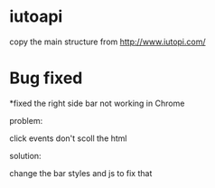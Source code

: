 # iutoapi
copy the main structure from http://www.iutopi.com/

# Bug fixed
*fixed the right side bar not working in Chrome

problem:

click events don't scoll the html

solution:

change the bar styles and js to fix that
